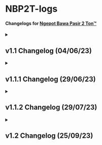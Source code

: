 # NBP2T-logs

#### Changelogs for [Ngepot Bawa Pasir 2 Ton™](https://www.youtube.com/playlist?list=PLgPPq_siGJwJ0YzFQI2p7lJtnqYy6A7Ij)

<details>
  <summary><h2>v1.1 Changelog (04/06/23)</h2></summary>

  
  <h3>TL;DR</h3>
  
  - **Revamped 30+ Songs** (changed to their respective original remixers instead of reposters)
  - **Restored some songs** from deletion  
  - **Sort from newest** (I forgot to add this for the longest time)
  - **Fully archiving most of the mp3s** alongside crediting their original remixers (almost 2gb and will upload sometimes later perhaps)
  - **Removed weird and shit songs** you won't remember either way
  
  

<details>
    <summary><h3>Full changelog</h3></summary>

  #### Re-added removed songs
  - Re-added **Hiding Hala Haiding** by **DJ Jimmy On the Mix**
  - Re-added **DJ Terpikat Barakatak** by **Taufiq Akmal**
  - Re-added **I Love Mama Mantu**
  - Re-added **Kimi No Toriko** by **DJ Desa**
  - Re-added **DJ Papa Muda**
  - Re-added **DJ Play Date** along with its original remixer
  - Re-added **DJ Gam Gam Piri** along with its original remixer
  - Re-added **Meneketehe Phonk**
  - Re-added **Jerawat Rindu** (you know which song this is when you listen to it)
  - Re-added **DJ Ubur Ubur** (indihome paket phoenix full ver)
  - Re-added **DJ Good Life x Ela Ela**
  - Re-added **DJ Mari Bercinta** (atas artis bawah gratis)
  - Re-added **DJ Let Me Down Slowly**
  - Re-added **DJ Tanti Pargoy Preminim** (x Tremor)
  - Re-added **DJ Lo Mati Gue Party x Lagu Untukmu**
  and a lot more but I'm too lazy to write all of them

  #### Added More Viral Songs
  - Added **I Wanna Get High x Sepahit Topi Miring**
  - Added **Melody Keju Joget Pragos**

  #### Misc. Additions
  - **Added Runtah from IMP ID** because I misinputed the old Runtah
  - **Added As If It's Your Last x Cupid** because I wanted to piss Hasan off
  - **Added DJ Derniere Danse** because Hasan likes Indila and I wanted to piss him off again
  - **Added a better version of DJ Aku Merindu** because 
    - a. Old one got privated 
    - b. I wanted to piss off my dad
  - **Added original Meneketehe** because it sounds like a jedag jedug already
  - **Added new DJ Heat Waves**, but it seems to be muted and copystriked
  - **Changed DJ New Rules** because the old one was ass
  - **Now sorted from newest first** and new videos will now always go on top
  - **Backed up all the currently existing songs** in the playlist. I will later upload it to a hosting site.
</details>
 </details>


<details>
  <summary><h2>v1.1.1 Changelog (29/06/23)</h2></summary>

<h3>TL;DR</h3>

  - **Added some new songs, some coming from <a href="https://www.youtube.com/watch?v=DCJJ350Bmm4">OSGDmemes' DJ Set Session</a>** 
  - **Added the oldest available upload of DJ Rindu Semalam**, but I doubt that it's the original remixer.

<details>
  <summary><h3>Full changelog</h3></summary>

  #### New Songs
  - **Added Cikicikibambam x Amor Probido** ((welot kang copet))
  - **Added DJ She Doesn't Mind**
  - **Added Pernikahan Dini (Sped Up)** (thanks for the submission from my sister)
  - **Added Di Reject (Sped Up)** (again, thanks for the submission from my sister)
  - **Added DJ Wiro Sableng**
  - **Added DJ Emang Kamu Dasar Lonte Bajingan** (submission by @onepip on Discord)
  - **Added** the correct **DJ Kill Bill**
  - **Added DJ Aku Di Matamu**
  - **Added DJ Aw Aw Aw**
  - **Added DJ Kisses Back**
 
  </details>
</details>

<details>
  <summary><h2>v1.1.2 Changelog (29/07/23)</h2></summary>

<h3>TL;DR</h3>

  - **Uploaded the archived songs to Google Drive.** Might contain songs deleted from the playlist. Check it out <a href="https://drive.google.com/drive/folders/1-8_wOOYFYgYm4K1Sq37ayXA5b4ORpDPf?usp=drive_link">here<a/>.
  - **Re-added 2 deleted songs and added 3 new songs.** 

<details>
  <summary><h3>Full changelog</h3></summary>

  #### Uploaded the JJ Archive to Google Drive
   Named it the "ETS2 Radio" because I use these songs during delivery in ETS2.  
   Folder will auto-update so I don't have to worry about reuploading stuff  
   [Free to download, btw](https://drive.google.com/drive/folders/1-8_wOOYFYgYm4K1Sq37ayXA5b4ORpDPf?usp=drive_link)
  

  #### New songs
  - **Added DJ Papa Americano** from Exel Sack the big boy
  - **Added DJ Luffy Thai Remix** (this was actually an old submission I never got to add)
  - **Added DJ Hamil Duluan x Soulja Boy** (youuuuuuu)
  - **Added DJ She Doesn't Mind**, this time from **Djremix Thai**

  #### Re-added removed songs
  - Re-added **Mak Lemak Lemak** but now it's the original remixer
  - Re-added **DJ Sweet Little Bumblebee** by **Adit Fvnky Rmx**
  - Re-added **DJ Gafarastyle Jungle Dutch**
  </details>
</details>


<details>
  <summary><h2>v1.2 Changelog (25/09/23)</h2></summary>

<h3>TL;DR</h3>

  - **First huge revamp of the playlist!!!** Sadly not a good one.
  - **Re-added some songs and added new songs.** One of them is a pretty well known club banger. 

<details>
  <summary><h3>Full changelog</h3></summary>

  #### Huge Revamp! DJ Mbon Mbon songs are all gone!
  Much as I'm sad to announce this, it seems that DJ Mbon Mbon's channel has been deleted and/or taken down.     
  All of his songs are still available on the [Google Drive](https://drive.google.com/drive/folders/1-8_wOOYFYgYm4K1Sq37ayXA5b4ORpDPf?usp=drive_link) though.   
  You're always in our hearts, DJ Mbon Mbon.

  #### New songs
  - **Added Peggy Gou - Nanana (Koplo Is Me Remix)**
  - **Added DJ In The Stars** by **DJ Komang**
  - **Added DJ Gratata** by **DJ Cantik**
  - **Added DJ Karna Su Sayang** by **Maman Fvndy** (submission by **@officialyaperson** on Discord)
  - **Added Sahara** by Whisnu Santika (WELCOME TO SAHARA B**CH)


  #### Re-added removed songs
  - Re-added **DJ Skibidi Bom** by the original remixer, **Dede Kelvin**
  - Re-added **DJ Booty Call x Super Freaky Girl** by **RYAN TMR**
  - Re-added **DJ Bukan Cinta 1 atau 2** by **Ucil Fvnky**
  - Re-added **DJ Joget Keju Pragos** by **Unyil Funky**
  - Re-added **Kutukan Mantan** by Lusiana Malala (I wrongly added a reupload previously) ((huge thanks to @officialyaperson in Discord for reminding me))
 
  </details>
</details>
